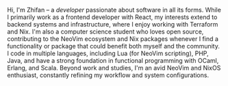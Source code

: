 Hi, I'm Zhifan – a _developer_ passionate about software in all its forms.
While I primarily work as a frontend developer with React, my interests
extend to backend systems and infrastructure, where I enjoy working with
Terraform and Nix. I'm also a computer science student who loves open
source, contributing to the NeoVim ecosystem and Nix packages whenever I
find a functionality or package that could benefit both myself and the
community. I code in multiple languages, including Lua (for NeoVim
scripting), PHP, Java, and have a strong foundation in functional
programming with OCaml, Erlang, and Scala. Beyond work and studies, I'm
an avid NeoVim and NixOS enthusiast, constantly refining my workflow and
system configurations.


